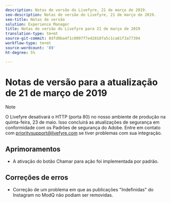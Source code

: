 ```yaml
---
description: Notas de versão do Livefyre, 21 de março de 2019.
seo-description: Notas de versão do Livefyre, 21 de março de 2019.
seo-title: Notas de versão
solution: Experience Manager
title: Notas de versão do Livefyre para 21 de março de 2019
translation-type: tm+mt
source-git-commit: 8dfd0ba4f1c0097f7e42818fa5c1ca81f3a77394
workflow-type: tm+mt
source-wordcount: '89'
ht-degree: 5%

---
```



# Notas de versão para a atualização de 21 de março de 2019

>[!NOTE]
>
>O Livefyre desativará o HTTP (porta 80) no nosso ambiente de produção na quinta-feira, 23 de maio.  Isso concluirá as atualizações de segurança em conformidade com os Padrões de segurança do Adobe.  Entre em contato com [prioritysupport@livefyre.com](mailto:prioritysupport@livefyre.com) se tiver problemas com sua integração.

## Aprimoramentos

* A ativação do botão Chamar para ação foi implementada por padrão.


## Correções de erros

* Correção de um problema em que as publicações &quot;Indefinidas&quot; do Instagram no ModQ não podiam ser removidas.
